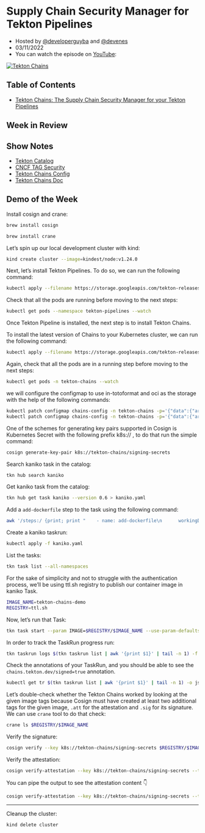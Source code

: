 # Supply Chain Security Manager for Tekton Pipelines

- Hosted by [@developerguyba](https://github.com/developer-guy) and [@devenes](https://github.com/devenes)
- 03/11/2022
- You can watch the episode on [YouTube](https://youtu.be/jqy8fg0inbs/):

[![Tekton Chains](https://img.youtube.com/vi/jqy8fg0inbs/0.jpg)](https://youtu.be/jqy8fg0inbs/)

## Table of Contents

- [Tekton Chains: The Supply Chain Security Manager for your Tekton Pipelines](https://cd.foundation/blog/2022/10/18/tekton-chains/)

## Week in Review

## Show Notes

- [Tekton Catalog](https://github.com/tektoncd/catalog)
- [CNCF TAG Security](https://github.com/cncf/tag-security)
- [Tekton Chains Config](https://tekton.dev/docs/chains/config/)
- [Tekton Chains Doc](https://tekton.dev/docs/chains/)

## Demo of the Week

Install cosign and crane:

```bash
brew install cosign
```

```bash
brew install crane
```

Let’s spin up our local development cluster with kind:

```bash
kind create cluster --image=kindest/node:v1.24.0
```

Next, let’s install Tekton Pipelines. To do so, we can run the following command:

```bash
kubectl apply --filename https://storage.googleapis.com/tekton-releases/pipeline/latest/release.yaml
```

Check that all the pods are running before moving to the next steps:

```bash
kubectl get pods --namespace tekton-pipelines --watch
```

Once Tekton Pipeline is installed, the next step is to install Tekton Chains.

To install the latest version of Chains to your Kubernetes cluster, we can run the following command:

```bash
kubectl apply --filename https://storage.googleapis.com/tekton-releases/chains/latest/release.yaml
```

Again, check that all the pods are in a running step before moving to the next steps:

```bash
kubectl get pods -n tekton-chains --watch
```

we will configure the configmap to use in-totoformat and oci as the storage with the help of the following commands:

```bash
kubectl patch configmap chains-config -n tekton-chains -p='{"data":{"artifacts.taskrun.format": "in-toto"}}'
kubectl patch configmap chains-config -n tekton-chains -p='{"data":{"artifacts.taskrun.storage": "oci"}}'
```

One of the schemes for generating key pairs supported in Cosign is Kubernetes Secret with the following prefix k8s:// , to do that run the simple command:

```bash
cosign generate-key-pair k8s://tekton-chains/signing-secrets
```

Search kaniko task in the catalog:

```bash
tkn hub search kaniko
```

Get kaniko task from the catalog:

```bash
tkn hub get task kaniko --version 0.6 > kaniko.yaml
```

Add a `add-dockerfile` step to the task using the following command:

```bash
awk '/steps:/ {print; print "    - name: add-dockerfile\n      workingDir: $(workspaces.source.path)\n      image: bash\n      script: |\n        set -e\n        echo \"FROM alpine@sha256:69e70a79f2d41ab5d637de98c1e0b055206ba40a8145e7bddb55ccc04e13cf8f\" | tee $(params.DOCKERFILE)"; next}1' kaniko.yaml > kaniko.yaml.tmp && mv kaniko.yaml.tmp kaniko.yaml
```

Create a kaniko taskrun:

```bash
kubectl apply -f kaniko.yaml
```

List the tasks:

```bash
tkn task list --all-namespaces
```

For the sake of simplicity and not to struggle with the authentication process, we’ll be using ttl.sh registry to publish our container image in kaniko Task.

```bash
IMAGE_NAME=tekton-chains-demo
REGISTRY=ttl.sh
```

Now, let’s run that Task:

```bash
tkn task start --param IMAGE=$REGISTRY/$IMAGE_NAME --use-param-defaults --workspace name=source,emptyDir="" kaniko
```

In order to track the TaskRun progress run:

```bash
tkn taskrun logs $(tkn taskrun list | awk '{print $1}' | tail -n 1) -f -n default
```

Check the annotations of your TaskRun, and you should be able to see the `chains.tekton.dev/signed=true` annotation.

```bash
kubectl get tr $(tkn taskrun list | awk '{print $1}' | tail -n 1) -o json | jq -r .metadata.annotations
```

Let’s double-check whether the Tekton Chains worked by looking at the given image tags because Cosign must have created at least two additional tags for the given image, `.att` for the attestation and `.sig` for its signature. We can use `crane` tool to do that check:

```bash
crane ls $REGISTRY/$IMAGE_NAME
```

Verify the signature:

```bash
cosign verify --key k8s://tekton-chains/signing-secrets $REGISTRY/$IMAGE_NAME | jq
```

Verify the attestation:

```bash
cosign verify-attestation --key k8s://tekton-chains/signing-secrets --type slsaprovenance $REGISTRY/$IMAGE_NAME | jq
```

You can pipe the output to see the attestation content 👇

```bash
cosign verify-attestation --key k8s://tekton-chains/signing-secrets --type slsaprovenance $REGISTRY/$IMAGE_NAME | jq -r '.payload | @base64d | fromjson'
```

---

Cleanup the cluster:

```bash
kind delete cluster
```
